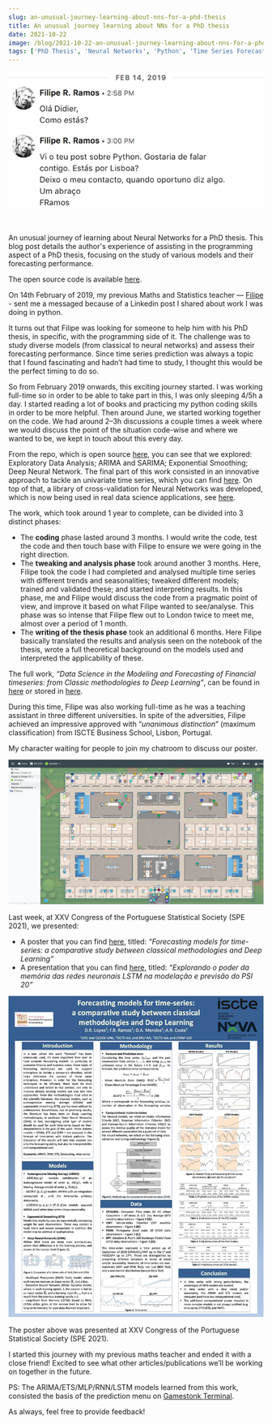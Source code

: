 ```yaml
---
slug: an-unusual-journey-learning-about-nns-for-a-phd-thesis
title: An unusual journey learning about NNs for a PhD thesis
date: 2021-10-22
image: /blog/2021-10-22-an-unusual-journey-learning-about-nns-for-a-phd-thesis.png
tags: ['PhD Thesis', 'Neural Networks', 'Python', 'Time Series Forecasting']
---
```


<p align="center">
    <img width="600" src="/blog/2021-10-22-an-unusual-journey-learning-about-nns-for-a-phd-thesis.png"/>
</p>

<br />

An unusual journey of learning about Neural Networks for a PhD thesis. This blog post details the author's experience of assisting in the programming aspect of a PhD thesis, focusing on the study of various models and their forecasting performance.

The open source code is available [here](https://github.com/DidierRLopes/UnivariateTimeSeriesForecast).

<!-- truncate -->

<div style={{borderTop: '1px solid #0088CC', margin: '1.5em 0'}} />

On 14th February of 2019, my previous Maths and Statistics teacher — [Filipe](https://www.linkedin.com/in/filipe-r-ramos-a66242143/) - sent me a messaged because of a Linkedin post I shared about work I was doing in python.

It turns out that Filipe was looking for someone to help him with his PhD thesis, in specific, with the programming side of it. The challenge was to study diverse models (from classical to neural networks) and assess their forecasting performance. Since time series prediction was always a topic that I found fascinating and hadn’t had time to study, I thought this would be the perfect timing to do so.

So from February 2019 onwards, this exciting journey started. I was working full-time so in order to be able to take part in this, I was only sleeping 4/5h a day. I started reading a lot of books and practicing my python coding skills in order to be more helpful. Then around June, we started working together on the code. We had around 2–3h discussions a couple times a week where we would discuss the point of the situation code-wise and where we wanted to be, we kept in touch about this every day.

From the repo, which is open source [here](https://github.com/DidierRLopes/UnivariateTimeSeriesForecast), you can see that we explored: Exploratory Data Analysis; ARIMA and SARIMA; Exponential Smoothing; Deep Neural Network. The final part of this work consisted in an innovative approach to tackle an univariate time series, which you can find [here](https://github.com/DidierRLopes/UnivariateTimeSeriesForecast/blob/master/DNN_ourApproach.ipynb). On top of that, a library of cross-validation for Neural Networks was developed, which is now being used in real data science applications, see [here](https://github.com/DidierRLopes/timeseries-cv).

The work, which took around 1 year to complete, can be divided into 3 distinct phases:

- The **coding** phase lasted around 3 months. I would write the code, test the code and then touch base with Filipe to ensure we were going in the right direction.
- The **tweaking and analysis phase** took around another 3 months. Here, Filipe took the code I had completed and analysed multiple time series with different trends and seasonalities; tweaked different models; trained and validated these; and started interpreting results. In this phase, me and Filipe would discuss the code from a pragmatic point of view, and improve it based on what Filipe wanted to see/analyse. This phase was so intense that Filipe flew out to London twice to meet me, almost over a period of 1 month.
- The **writing of the thesis phase** took an additional 6 months. Here Filipe basically translated the results and analysis seen on the notebook of the thesis, wrote a full theoretical background on the models used and interpreted the applicability of these.

The full work, _“Data Science in the Modeling and Forecasting of Financial timeseries: from Classic methodologies to Deep Learning”_, can be found in [here](https://ciencia.iscte-iul.pt/publications/data-science-na-modelacao-e-previsao-de-series-economico-financeiras-das-metodologias-classicas-ao/82703) or stored in [here](https://repositorio.iscte-iul.pt/handle/10071/22964).

During this time, Filipe was also working full-time as he was a teaching assistant in three different universities. In spite of the adversities, Filipe achieved an impressive approved with “_unanimous distinction_” (maximum classification) from ISCTE Business School, Lisbon, Portugal.

My character waiting for people to join my chatroom to discuss our poster.

![image](/blog/2021-10-22-an-unusual-journey-learning-about-nns-for-a-phd-thesis_1.png)

Last week, at XXV Congress of the Portuguese Statistical Society (SPE 2021), we presented:

- A poster that you can find [here](https://www.researchgate.net/publication/355360806_Forecasting_models_for_time-series_a_comparative_study_between_classical_methodologies_and_Deep_Learning), titled: _“Forecasting models for time-series: a comparative study between classical methodologies and Deep Learning”_
- A presentation that you can find [here](https://www.researchgate.net/publication/355360897_Explorando_o_poder_da_memoria_das_redes_neuronais_LSTM_na_modelacao_e_previsao_do_PSI_20), titled: _“Explorando o poder da memória das redes neuronais LSTM na modelação e previsão do PSI 20”_

![image](/blog/2021-10-22-an-unusual-journey-learning-about-nns-for-a-phd-thesis_2.png)

The poster above was presented at XXV Congress of the Portuguese Statistical Society (SPE 2021).

I started this journey with my previous maths teacher and ended it with a close friend! Excited to see what other articles/publications we’ll be working on together in the future.

PS: The ARIMA/ETS/MLP/RNN/LSTM models learned from this work, consisted the basis of the prediction menu on [Gamestonk Terminal](https://github.com/GamestonkTerminal/GamestonkTerminal).

As always, feel free to provide feedback!
